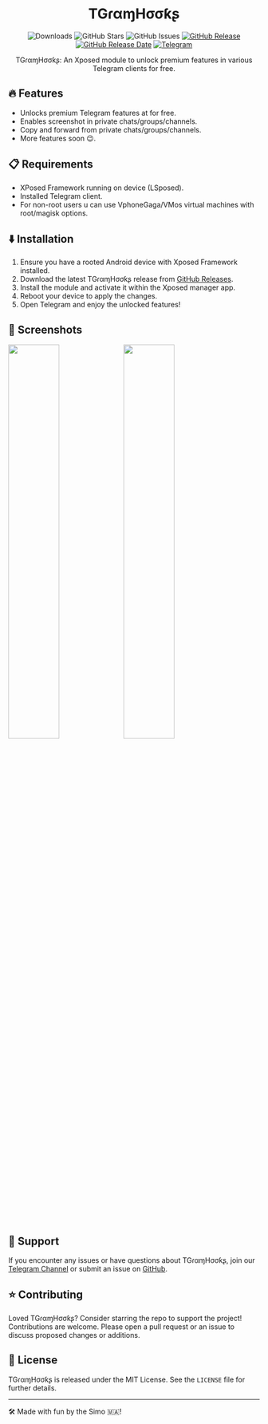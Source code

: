 <div align="center">
  


# TGɾαɱHσσƙʂ

![Downloads](https://img.shields.io/github/downloads/Xposed-Modules-Repo/com.simo.tgramhooks.HookInit/total)
![GitHub Stars](https://img.shields.io/github/stars/Xposed-Modules-Repo/com.simo.tgramhooks.HookInit)
![GitHub Issues](https://img.shields.io/github/issues/Xposed-Modules-Repo/com.simo.tgramhooks.HookInit)
[![GitHub Release](https://img.shields.io/github/v/release/Xposed-Modules-Repo/com.simo.tgramhooks.HookInit)](https://github.com/Xposed-Modules-Repo/com.simo.tgramhooks.HookInit/releases)
[![GitHub Release Date](https://img.shields.io/github/release-date/Xposed-Modules-Repo/com.simo.tgramhooks.HookInit)](https://github.com/Xposed-Modules-Repo/com.simo.tgramhooks/releases)
[![Telegram](https://img.shields.io/badge/Telegram-Channel-blue.svg?logo=telegram)](https://t.me/TGramHooks)

TGɾαɱHσσƙʂ: An Xposed module to unlock premium features in various Telegram clients for free.

</div>

## 🔥 Features

- Unlocks premium Telegram features at for free.
- Enables screenshot in private chats/groups/channels.
- Copy and forward from private chats/groups/channels.
- More features soon 😉.

## 📋 Requirements

- XPosed Framework running on device (LSposed).
- Installed Telegram client.
- For non-root users u can use VphoneGaga/VMos virtual machines with root/magisk options.

## ⬇️ Installation

1. Ensure you have a rooted Android device with Xposed Framework installed.
2. Download the latest TGɾαɱHσσƙʂ release from [GitHub Releases](https://github.com/Xposed-Modules-Repo/com.simo.tgramhooks.HookInit/releases).
3. Install the module and activate it within the Xposed manager app.
4. Reboot your device to apply the changes.
5. Open Telegram and enjoy the unlocked features!

## 📱 Screenshots
<p float="left">
  <img src="https://github.com/Xposed-Modules-Repo/com.simo.tgramhooks/assets/64781822/56f953b9-33d6-426f-9b1b-997e7f63cd93" width="45%" />
  <img src="https://github.com/Xposed-Modules-Repo/com.simo.tgramhooks/assets/64781822/09fd5ced-3de9-42b9-9895-47e79856cfaa" width="45%" /> 
</p>

## 💬 Support

If you encounter any issues or have questions about TGɾαɱHσσƙʂ, join our [Telegram Channel](https://t.me/TGramHooks) or submit an issue on [GitHub](https://github.com/Xposed-Modules-Repo/com.simo.tgramhooks.HookInit/issues).

## ⭐ Contributing

Loved TGɾαɱHσσƙʂ? Consider starring the repo to support the project! Contributions are welcome. Please open a pull request or an issue to discuss proposed changes or additions.

## 📝 License

TGɾαɱHσσƙʂ is released under the MIT License. See the `LICENSE` file for further details.

---

🛠️ Made with fun by the Simo 🇲🇦!


